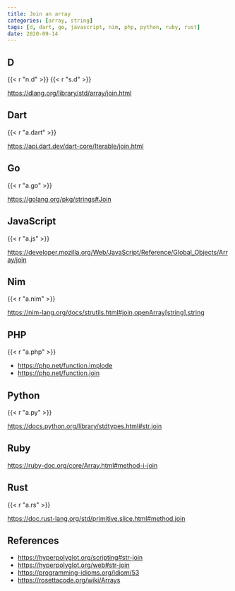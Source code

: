 ```yaml
---
title: Join an array
categories: [array, string]
tags: [d, dart, go, javascript, nim, php, python, ruby, rust]
date: 2020-09-14
---
```


## D

{{< r "n.d" >}}
{{< r "s.d" >}}

<https://dlang.org/library/std/array/join.html>

## Dart

{{< r "a.dart" >}}

<https://api.dart.dev/dart-core/Iterable/join.html>

## Go

{{< r "a.go" >}}

<https://golang.org/pkg/strings#Join>

## JavaScript

{{< r "a.js" >}}

<https://developer.mozilla.org/Web/JavaScript/Reference/Global_Objects/Array/join>

## Nim

{{< r "a.nim" >}}

<https://nim-lang.org/docs/strutils.html#join,openArray[string],string>

## PHP

{{< r "a.php" >}}

- <https://php.net/function.implode>
- <https://php.net/function.join>

## Python

{{< r "a.py" >}}

<https://docs.python.org/library/stdtypes.html#str.join>

## Ruby

<https://ruby-doc.org/core/Array.html#method-i-join>

## Rust

{{< r "a.rs" >}}

<https://doc.rust-lang.org/std/primitive.slice.html#method.join>

## References

- <https://hyperpolyglot.org/scripting#str-join>
- <https://hyperpolyglot.org/web#str-join>
- <https://programming-idioms.org/idiom/53>
- <https://rosettacode.org/wiki/Arrays>
